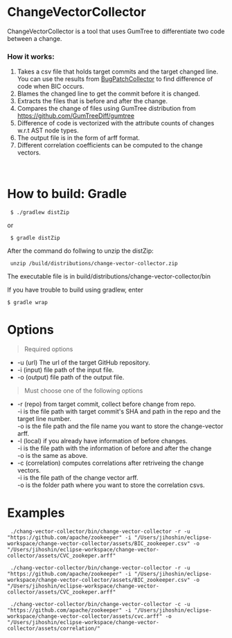 # ChangeVectorCollector

ChangeVectorCollector is a tool that uses GumTree to differentiate two code between a change.

### How it works:
1. Takes a csv file that holds target commits and the target changed line.
<br> You can use the results from [BugPatchCollector](https://github.com/HGUISEL/bugpatchcollector) to find difference of code when BIC occurs.
2. Blames the changed line to get the commit before it is changed.
3. Extracts the files that is before and after the change.
4. Compares the change of files using GumTree distribution from https://github.com/GumTreeDiff/gumtree
5. Difference of code is vectorized with the attribute counts of changes w.r.t AST node types.
6. The output file is in the form of arff format.
7. Different correlation coefficients can be computed to the change vectors.

<br>

# How to build: Gradle
<pre><code> $ ./gradlew distZip </code></pre>
or
<pre><code> $ gradle distZip </code></pre>

After the command do follwing to unzip the distZip:
<pre><code> unzip /build/distributions/change-vector-collector.zip </code></pre>

The executable file is in build/distributions/change-vector-collector/bin

If you have trouble to build using gradlew, enter
<pre><code>$ gradle wrap</code></pre>

 
 # Options
 >Required options 
* -u (url) The url of the target GitHub repository.
* -i (input) file path of the input file.
* -o (output) file path of the output file.
>Must choose one of the following options
* -r (repo) from target commit, collect before change from repo.
<br> -i is the file path with target commit's SHA and path in the repo and the target line number.
<br> -o is the file path and the file name you want to store the change-vector arff.
* -l (local) if you already have information of before changes. 
<br> -i is the file path with the information of before and after the change
<br> -o is the same as above.
* -c (correlation) computes correlations after retriveing the change vectors.
<br> -i is the file path of the change vector arff.
<br> -o is the folder path where you want to store the correlation csvs.

# Examples

<pre><code> ./chang-vector-collector/bin/change-vector-collector -r -u "https://github.com/apache/zookeeper" -i "/Users/jihoshin/eclipse-workspace/change-vector-collector/assets/BIC_zookeeper.csv" -o "/Users/jihoshin/eclipse-workspace/change-vector-collector/assets/CVC_zookeper.arff" </code></pre>

<pre><code> ./chang-vector-collector/bin/change-vector-collector -r -u "https://github.com/apache/zookeeper" -i "/Users/jihoshin/eclipse-workspace/change-vector-collector/assets/BIC_zookeeper.csv" -o "/Users/jihoshin/eclipse-workspace/change-vector-collector/assets/CVC_zookeper.arff" </code></pre>

<pre><code> ./chang-vector-collector/bin/change-vector-collector -c -u "https://github.com/apache/zookeeper" -i "/Users/jihoshin/eclipse-workspace/change-vector-collector/assets/cvc.arff" -o "/Users/jihoshin/eclipse-workspace/change-vector-collector/assets/correlation/" </code></pre>

